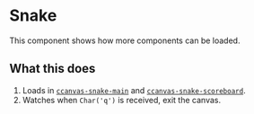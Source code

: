 # Snake

This component shows how more components can be loaded.

## What this does

1. Loads in [`ccanvas-snake-main`](../snake-main) and [`ccanvas-snake-scoreboard`](../snake-scoreboard).
2. Watches when `Char('q')` is received, exit the canvas.
